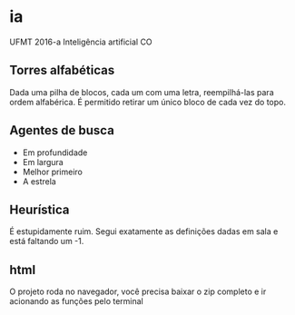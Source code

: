 # ia
UFMT 2016-a Inteligência artificial CO

## Torres alfabéticas
Dada uma pilha de blocos, cada um com uma letra, reempilhá-las para
ordem alfabérica. É permitido retirar um único bloco de cada vez do
topo.

## Agentes de busca
* Em profundidade
* Em largura
* Melhor primeiro
* A estrela

## Heurística
É estupidamente ruim. Segui exatamente as definições dadas em sala e
está faltando um -1.

## html
O projeto roda no navegador, você precisa baixar o zip completo e ir
acionando as funções pelo terminal
